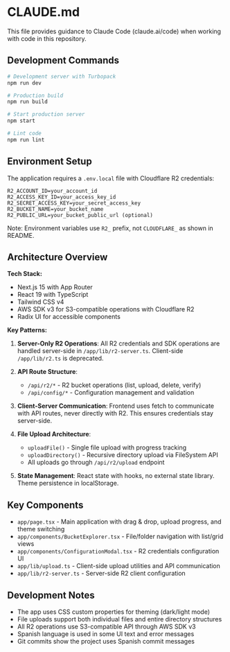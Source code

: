 # CLAUDE.md

This file provides guidance to Claude Code (claude.ai/code) when working with code in this repository.

## Development Commands

```bash
# Development server with Turbopack
npm run dev

# Production build
npm run build

# Start production server
npm start

# Lint code
npm run lint
```

## Environment Setup

The application requires a `.env.local` file with Cloudflare R2 credentials:

```
R2_ACCOUNT_ID=your_account_id
R2_ACCESS_KEY_ID=your_access_key_id
R2_SECRET_ACCESS_KEY=your_secret_access_key
R2_BUCKET_NAME=your_bucket_name
R2_PUBLIC_URL=your_bucket_public_url (optional)
```

Note: Environment variables use `R2_` prefix, not `CLOUDFLARE_` as shown in README.

## Architecture Overview

**Tech Stack:**
- Next.js 15 with App Router
- React 19 with TypeScript
- Tailwind CSS v4
- AWS SDK v3 for S3-compatible operations with Cloudflare R2
- Radix UI for accessible components

**Key Patterns:**

1. **Server-Only R2 Operations**: All R2 credentials and SDK operations are handled server-side in `/app/lib/r2-server.ts`. Client-side `/app/lib/r2.ts` is deprecated.

2. **API Route Structure**: 
   - `/api/r2/*` - R2 bucket operations (list, upload, delete, verify)
   - `/api/config/*` - Configuration management and validation

3. **Client-Server Communication**: Frontend uses fetch to communicate with API routes, never directly with R2. This ensures credentials stay server-side.

4. **File Upload Architecture**: 
   - `uploadFile()` - Single file upload with progress tracking
   - `uploadDirectory()` - Recursive directory upload via FileSystem API
   - All uploads go through `/api/r2/upload` endpoint

5. **State Management**: React state with hooks, no external state library. Theme persistence in localStorage.

## Key Components

- `app/page.tsx` - Main application with drag & drop, upload progress, and theme switching
- `app/components/BucketExplorer.tsx` - File/folder navigation with list/grid views
- `app/components/ConfigurationModal.tsx` - R2 credentials configuration UI
- `app/lib/upload.ts` - Client-side upload utilities and API communication
- `app/lib/r2-server.ts` - Server-side R2 client configuration

## Development Notes

- The app uses CSS custom properties for theming (dark/light mode)
- File uploads support both individual files and entire directory structures
- All R2 operations use S3-compatible API through AWS SDK v3
- Spanish language is used in some UI text and error messages
- Git commits show the project uses Spanish commit messages